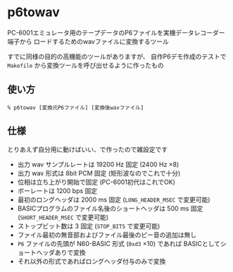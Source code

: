 # p6towav

PC-6001エミュレータ用のテープデータのP6ファイルを実機データレコーダー端子から
ロードするためのwavファイルに変換するツール

すでに同様の目的の高機能のツールがありますが、
自作P6デモ作成のテストで `Makefile` から変換ツールを呼び出せるように作ったもの

## 使い方

```
% p6towav [変換元P6ファイル] [変換後wavファイル]
```

## 仕様

とりあえず自分用に動けばいい、で作ったので雑設定です

- 出力 wav サンプルレートは 19200 Hz 固定 (2400 Hz ×8)
- 出力 wav 形式は 8bit PCM 固定 (矩形波なのでこれで十分)
- 位相は立ち上がり開始で固定 (PC-6001初代はこれでOK)
- ボーレートは 1200 bps 固定
- 最初のロングヘッダは 2000 ms 固定
(`LONG_HEADER_MSEC` で変更可能)
- BASICプログラムのファイル名後のショートヘッダは 500 ms 固定
(`SHORT_HEADER_MSEC` で変更可能)
- ストップビット数は 3 固定
(`STOP_BITS` で変更可能)
- ファイル最初の無音部およびファイル最後のピー音の追加は無し
- `P6` ファイルの先頭が N60-BASIC 形式 (`0xd3` ×10) であれば BASICとしてショートヘッダありで変換
- それ以外の形式であればロングヘッダ付与のみで変換